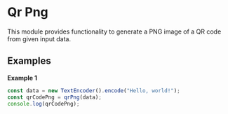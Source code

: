# Qr Png

This module provides functionality to generate a PNG image of a QR code from
given input data.

## Examples

**Example 1**

```ts
const data = new TextEncoder().encode("Hello, world!");
const qrCodePng = qrPng(data);
console.log(qrCodePng);
```
